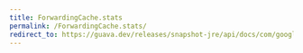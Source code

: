 ```yaml
---
title: ForwardingCache.stats
permalink: /ForwardingCache.stats/
redirect_to: https://guava.dev/releases/snapshot-jre/api/docs/com/google/common/cache/ForwardingCache.html#stats--
---
```

